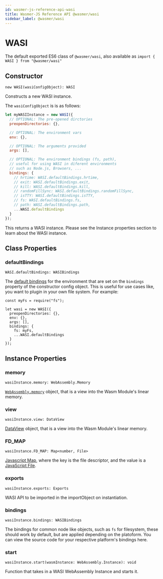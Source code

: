 ```yaml
---
id: wasmer-js-reference-api-wasi
title: Wasmer-JS Reference API @wasmer/wasi 
sidebar_label: @wasmer/wasi
---
```


# WASI

The default exported ES6 class of `@wasmer/wasi`, also available as `import { WASI } from "@wasmer/wasi"` 

## Constructor

`new WASI(wasiConfigObject): WASI`

Constructs a new WASI instance.

The `wasiConfigObject` is is as follows:

```javascript
let myWASIInstance = new WASI({
  // OPTIONAL: The pre-opened dirctories
  preopenDirectories: {},

  // OPTIONAL: The environment vars
  env: {},

  // OPTIONAL: The arguments provided
  args: [],

  // OPTIONAL: The environment bindings (fs, path),
  // useful for using WASI in diferent environments
  // such as Node.js, Browsers, ...
  bindings: {
    // hrtime: WASI.defaultBindings.hrtime,
    // exit: WASI.defaultBindings.exit,
    // kill: WASI.defaultBindings.kill,
    // randomFillSync: WASI.defaultBindings.randomFillSync,
    // isTTY: WASI.defaultBindings.isTTY,
    // fs: WASI.defaultBindings.fs,
    // path: WASI.defaultBindings.path,
    ...WASI.defaultBindings
  }
});
```

This returns a WASI instance. Please see the Instance properties section to learn about the WASI instance.

## Class Properties

### defaultBindings

`WASI.defaultBindings: WASIBindings`

The [default bindings](./lib/bindings) for the environment that are set on the `bindings` property of the constructor config object. This is useful for use cases like, you want to plugin in your own file system. For example:

    const myFs = require("fs");
    
    let wasi = new WASI({
      preopenDirectories: {},
      env: {},
      args: [],
      bindings: {
        fs: myFs,
        ...WASI.defaultBindings
      }
    });

## Instance Properties

### memory

`wasiInstance.memory: WebAssembly.Memory`

[`WebAssembly.memory`](https://developer.mozilla.org/en-US/docs/Web/JavaScript/Reference/Global_Objects/WebAssembly/Memory) object, that is a view into the Wasm Module's linear memory.

### view

`wasiInstance.view: DataView` 

[DataView](https://developer.mozilla.org/en-US/docs/Web/JavaScript/Reference/Global_Objects/DataView) object, that is a view into the Wasm Module's linear memory.

### FD_MAP

`wasiInstance.FD_MAP: Map<number, File>` 

[Javascript Map](https://developer.mozilla.org/en-US/docs/Web/JavaScript/Reference/Global_Objects/Map), where the key is the file descriptor, and the value is a [JavaScript File](https://developer.mozilla.org/en-US/docs/Web/API/File).

### exports

`wasiInstance.exports: Exports`

WASI API to be imported in the importObject on instantiation.

### bindings

`wasiInstance.bindings: WASIBindings`

The bindings for common node like objects, such as `fs` for filesystem, these should work by default, but are applied depending on the platoform. You can view the source code for your respective platform's bindings here.

### start

`wasiInstance.start(wasmInstance: WebAssembly.Instance): void`

Function that takes in a WASI WebAssembly Instance and starts it.
